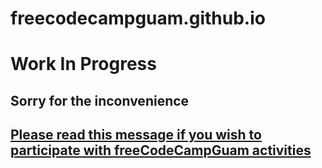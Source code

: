 # freecodecampguam.github.io  
  
# Work In Progress  
## Sorry for the inconvenience  
  
## [Please read this message if you wish to participate with freeCodeCampGuam activities](https://fccguam.com/freecodecampguam-is-back)